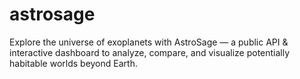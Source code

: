 # astrosage
Explore the universe of exoplanets with AstroSage — a public API &amp; interactive dashboard to analyze, compare, and visualize potentially habitable worlds beyond Earth.
